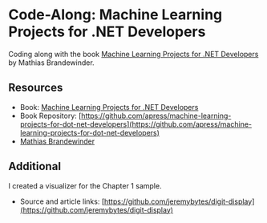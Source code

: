 # Code-Along: Machine Learning Projects for .NET Developers

Coding along with the book [Machine Learning Projects for .NET Developers](https://www.apress.com/us/book/9781430267676) by Mathias Brandewinder.  

## Resources
* Book: [Machine Learning Projects for .NET Developers](https://www.apress.com/us/book/9781430267676)
* Book Repository: [https://github.com/apress/machine-learning-projects-for-dot-net-developers](https://github.com/apress/machine-learning-projects-for-dot-net-developers)
* [Mathias Brandewinder](https://brandewinder.com/)

## Additional
I created a visualizer for the Chapter 1 sample.  
* Source and article links: [https://github.com/jeremybytes/digit-display](https://github.com/jeremybytes/digit-display)